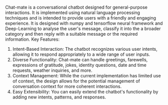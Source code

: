 Chat-mate is a conversational chatbot designed for general-purpose interactions. It is implemented using natural language processing techniques and is intended to provide users with a friendly and engaging experience. It is designed with numpy and tensorflow neural framework and Deep-Learning to analyse the user's message, classify it into the a broader category and then reply with a suitable message or the required information.
Key Features:
1. Intent-Based Interaction: The chatbot recognizes various user intents, allowing it to respond appropriately to a wide range of user inputs.
2. Diverse Functionality: Chat-mate can handle greetings, farewells, expressions of gratitude, jokes, identity questions, date and time requests, weather inquiries, and more.
3. Context Management: While the current implementation has limited use of context, the design allows for the potential management of conversation context for more coherent interactions.
4. Easy Extensibility: You can easily extend the chatbot's functionality by adding new intents, patterns, and responses.
